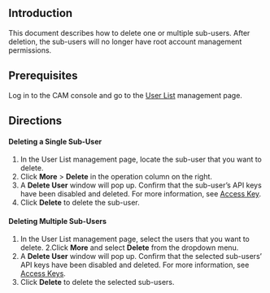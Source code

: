 ## Introduction
This document describes how to delete one or multiple sub-users. After deletion, the sub-users will no longer have root account management permissions.
## Prerequisites
Log in to the CAM console and go to the [User List](https://console.cloud.tencent.com/cam) management page.
## Directions

#### Deleting a Single Sub-User
1. In the User List management page, locate the sub-user that you want to delete.
2. Click **More** > **Delete** in the operation column on the right.
3. A **Delete User** window will pop up. Confirm that the sub-user’s API keys have been disabled and deleted. For more information, see [Access Key](https://intl.cloud.tencent.com/document/product/598/32675).
4. Click **Delete** to delete the sub-user.

#### Deleting Multiple Sub-Users
1. In the User List management page, select the users that you want to delete.
2.Click **More** and select **Delete** from the dropdown menu.
3. A **Delete User** window will pop up. Confirm that the selected sub-users’ API keys have been disabled and deleted. For more information, see [Access Keys](https://intl.cloud.tencent.com/document/product/598/32675).
4. Click **Delete** to delete the selected sub-users.
